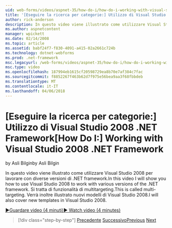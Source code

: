 ```yaml
---
uid: web-forms/videos/aspnet-35/how-do-i/how-do-i-working-with-visual-studio-2008-net-framework
title: '[Eseguire la ricerca per categorie:] Utilizzo di Visual Studio 2008 .NET Framework | Documenti Microsoft'
author: rick-anderson
description: In questo video viene illustrato come utilizzare Visual Studio 2008 per lavorare con diverse versioni di .NET framework. Si tratta di funzionalità di multitargeting. Verrà inoltre...
ms.author: aspnetcontent
manager: wpickett
ms.date: 02/14/2008
ms.topic: article
ms.assetid: babf24f7-f830-4091-a415-02a2661c724b
ms.technology: dotnet-webforms
ms.prod: .net-framework
msc.legacyurl: /web-forms/videos/aspnet-35/how-do-i/how-do-i-working-with-visual-studio-2008-net-framework
msc.type: video
ms.openlocfilehash: 187994eb1615cf20598729ea8b70e7af384c7fac
ms.sourcegitcommit: f8852267f463b62d7f975e56bea9aa3f68fbbdeb
ms.translationtype: MT
ms.contentlocale: it-IT
ms.lasthandoff: 04/06/2018
---
```

<a name="how-do-i-working-with-visual-studio-2008-net-framework"></a><span data-ttu-id="e59f7-105">[Eseguire la ricerca per categorie:] Utilizzo di Visual Studio 2008 .NET Framework</span><span class="sxs-lookup"><span data-stu-id="e59f7-105">[How Do I:] Working with Visual Studio 2008 .NET Framework</span></span>
====================
<span data-ttu-id="e59f7-106">by Asli Bilgin</span><span class="sxs-lookup"><span data-stu-id="e59f7-106">by Asli Bilgin</span></span>

<span data-ttu-id="e59f7-107">In questo video viene illustrato come utilizzare Visual Studio 2008 per lavorare con diverse versioni di .NET framework.</span><span class="sxs-lookup"><span data-stu-id="e59f7-107">In this video I will show you how to use Visual Studio 2008 to work with various versions of the .NET framework.</span></span> <span data-ttu-id="e59f7-108">Si tratta di funzionalità di multitargeting.</span><span class="sxs-lookup"><span data-stu-id="e59f7-108">This is called multi-targeting.</span></span> <span data-ttu-id="e59f7-109">Verrà inoltre illustrato nuovi modelli di Visual Studio 2008.</span><span class="sxs-lookup"><span data-stu-id="e59f7-109">I will also cover new templates in Visual Studio 2008.</span></span>

[<span data-ttu-id="e59f7-110">&#9654;Guardare video (4 minuti)</span><span class="sxs-lookup"><span data-stu-id="e59f7-110">&#9654; Watch video (4 minutes)</span></span>](https://channel9.msdn.com/Blogs/ASP-NET-Site-Videos/how-do-i-working-with-visual-studio-2008-net-framework)

> [!div class="step-by-step"]
> <span data-ttu-id="e59f7-111">[Precedente](how-do-i-cascading-style-sheets-in-visual-studio-2008.md)
> [Successivo](how-do-i-adding-elements-to-a-css-file-and-create-new-css-on-the-fly.md)</span><span class="sxs-lookup"><span data-stu-id="e59f7-111">[Previous](how-do-i-cascading-style-sheets-in-visual-studio-2008.md)
[Next](how-do-i-adding-elements-to-a-css-file-and-create-new-css-on-the-fly.md)</span></span>
